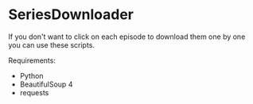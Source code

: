 # SeriesDownloader
If you don't want to click on each episode to download them one by one you can use these scripts.

Requirements:
- Python
- BeautifulSoup 4
- requests